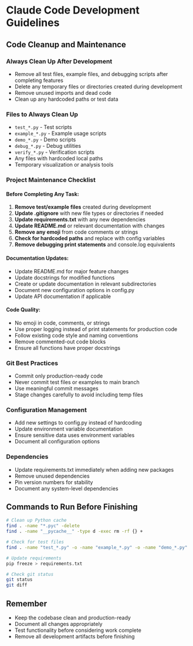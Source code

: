 # Claude Code Development Guidelines

## Code Cleanup and Maintenance

### Always Clean Up After Development
- Remove all test files, example files, and debugging scripts after completing features
- Delete any temporary files or directories created during development
- Remove unused imports and dead code
- Clean up any hardcoded paths or test data

### Files to Always Clean Up
- `test_*.py` - Test scripts
- `example_*.py` - Example usage scripts  
- `demo_*.py` - Demo scripts
- `debug_*.py` - Debug utilities
- `verify_*.py` - Verification scripts
- Any files with hardcoded local paths
- Temporary visualization or analysis tools

### Project Maintenance Checklist

#### Before Completing Any Task:
1. **Remove test/example files** created during development
2. **Update .gitignore** with new file types or directories if needed
3. **Update requirements.txt** with any new dependencies
4. **Update README.md** or relevant documentation with changes
5. **Remove any emoji** from code comments or strings
6. **Check for hardcoded paths** and replace with config variables
7. **Remove debugging print statements** and console.log equivalents

#### Documentation Updates:
- Update README.md for major feature changes
- Update docstrings for modified functions
- Create or update documentation in relevant subdirectories
- Document new configuration options in config.py
- Update API documentation if applicable

#### Code Quality:
- No emoji in code, comments, or strings
- Use proper logging instead of print statements for production code
- Follow existing code style and naming conventions
- Remove commented-out code blocks
- Ensure all functions have proper docstrings

### Git Best Practices
- Commit only production-ready code
- Never commit test files or examples to main branch
- Use meaningful commit messages
- Stage changes carefully to avoid including temp files

### Configuration Management
- Add new settings to config.py instead of hardcoding
- Update environment variable documentation
- Ensure sensitive data uses environment variables
- Document all configuration options

### Dependencies
- Update requirements.txt immediately when adding new packages
- Remove unused dependencies
- Pin version numbers for stability
- Document any system-level dependencies

## Commands to Run Before Finishing

```bash
# Clean up Python cache
find . -name "*.pyc" -delete
find . -name "__pycache__" -type d -exec rm -rf {} +

# Check for test files
find . -name "test_*.py" -o -name "example_*.py" -o -name "demo_*.py"

# Update requirements
pip freeze > requirements.txt

# Check git status
git status
git diff
```

## Remember
- Keep the codebase clean and production-ready
- Document all changes appropriately  
- Test functionality before considering work complete
- Remove all development artifacts before finishing